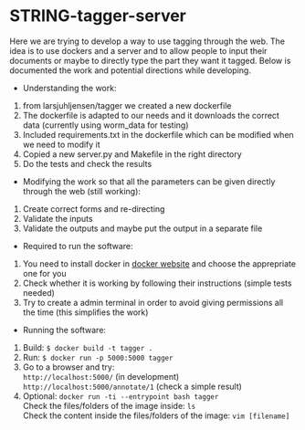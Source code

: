 # STRING-tagger-server


Here we are trying to develop a way to use tagging through the web. The idea is to  use dockers and a server and to allow people to input their documents or maybe to directly type the part they want it tagged. Below is documented the work and potential directions while developing.

* Understanding the work:
1. from larsjuhljensen/tagger we created a new dockerfile
2. The dockerfile is adapted to our needs and it downloads the correct data (currently using worm_data for testing)
3. Included requirements.txt in the dockerfile which can be modified when we need to modify it
4. Copied a new server.py and Makefile in the right directory
5. Do the tests and check the results

* Modifying the work so that all the parameters can be given directly through the web (still working):
1. Create correct forms and re-directing
2. Validate the inputs
3. Validate the outputs and maybe put the output in a separate file


* Required to run the software:
1. You need to install docker in [docker website](https://docs.docker.com/) and choose the apprepriate one for you
2. Check whether it is working by following their instructions (simple tests needed)
3. Try to create a admin terminal in order to avoid giving permissions all the time (this simplifies the work)

* Running the software:
1. Build: ``` $ docker build -t tagger . ```
2. Run: ``` $ docker run -p 5000:5000 tagger ```
3. Go to a browser and try:  
 ``` http://localhost:5000/ ```  (in development)  
 ``` http://localhost:5000/annotate/1 ```  (check a simple result)
4. Optional: ``` docker run -ti --entrypoint bash tagger ```  
 Check the files/folders of the image inside: ``` ls ```  
 Check the content inside the files/folders of the image: ``` vim [filename] ```
